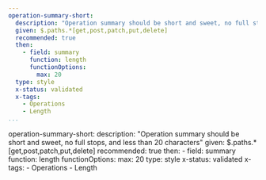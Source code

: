 ```yaml
--- 
operation-summary-short: 
  description: "Operation summary should be short and sweet, no full stops, and less than 20 characters"
  given: $.paths.*[get,post,patch,put,delete]
  recommended: true
  then: 
    - field: summary
      function: length
      functionOptions: 
        max: 20
  type: style
  x-status: validated
  x-tags:
    - Operations
    - Length  
...
```

operation-summary-short: 
  description: "Operation summary should be short and sweet, no full stops, and less than 20 characters"
  given: $.paths.*[get,post,patch,put,delete]
  recommended: true
  then: 
    - field: summary
      function: length
      functionOptions: 
        max: 20
  type: style
  x-status: validated
  x-tags:
    - Operations
    - Length  